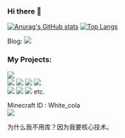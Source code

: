### Hi there 👋

<!--
**itscola/itscola** is a ✨ _special_ ✨ repository because its `README.md` (this file) appears on your GitHub profile.

Here are some ideas to get you started:

- 🔭 I’m currently working on ...
- 🌱 I’m currently learning ...
- 👯 I’m looking to collaborate on ...
- 🤔 I’m looking for help with ...
- 💬 Ask me about ...
- 📫 How to reach me: ...
- 😄 Pronouns: ...
- ⚡ Fun fact: ...
-->

[![Anurag's GitHub stats](https://github-readme-stats.vercel.app/api?username=itscola)](https://github.com/anuraghazra/github-readme-stats)
[![Top Langs](https://github-readme-stats.vercel.app/api/top-langs/?username=itscola&layout=compact)](https://github.com/anuraghazra/github-readme-stats)     

Blog: [![](https://img.shields.io/badge/blog-@White_cola-blue.svg)](https://www.whitecola.top/)

### My Projects:   
[![](https://img.shields.io/badge/MinecraftLauncherCore-Colability-red.svg)](https://github.com/RevollCode/Colability)      
[![](https://img.shields.io/badge/MagicList[BukkitPlugin]-PowerfulWhiteList-blue.svg)](https://github.com/itscola/MagicList)
[![](https://img.shields.io/badge/HiPlugin[BukkitPlugin]-FrameWork-blue.svg)](https://github.com/itscola/HiPlugin)
[![](https://img.shields.io/badge/GDPOfChinaForecasting-ByMachineLearning-orange.svg)](https://github.com/itscola/GDPOfChinaForecasting)
[![](https://img.shields.io/badge/DoubleClick-FabricMod-yellow.svg)](https://github.com/itscola/doubleclick)  
[![](https://img.shields.io/badge/MCPL-MCPlayer-green.svg)](https://github.com/itscola/MCPL)
[![](https://img.shields.io/badge/ITech[BukkitPlugin]-TechPlugin-grey.svg)](https://github.com/itscola/ITech)
[![](https://img.shields.io/badge/BukkitWhitelist[BukkitPlugin]-更好的白名单插件-grey.svg)](https://github.com/itscola/BukkitWhiteList)  etc.

Minecraft ID : White_cola   
[![](https://img.shields.io/badge/White_cola-NameMC-blue.svg)](https://namemc.com/profile/White_cola.1)

为什么我不用库？因为我要核心技术。
